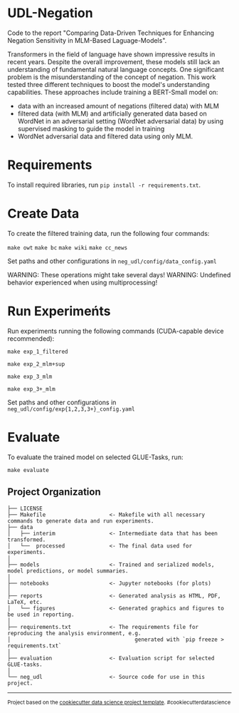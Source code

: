 UDL-Negation
==============================

Code to the report "Comparing Data-Driven Techniques for Enhancing Negation Sensitivity in MLM-Based Laguage-Models".

Transformers in the field of language have shown impressive results in recent years. Despite the overall improvement, these models still lack an understanding of fundamental natural language concepts. One significant problem is the misunderstanding of the concept of negation. This work tested three different techniques to boost the model's understanding capabilities. These approaches include training a BERT-Small model on:
 - data with an increased amount of negations (filtered data) with MLM
 - filtered data (with MLM) and artificially generated data based on WordNet in an adversarial setting (WordNet adversarial data) by using supervised masking to guide the model in training
 - WordNet adversarial data and filtered data using only MLM.

# Requirements

To install required libraries, run `pip install -r requirements.txt`.

# Create Data

To create the filtered training data, run the following four commands:

`make owt`
`make bc`
`make wiki`
`make cc_news`

Set paths and other configurations in `neg_udl/config/data_config.yaml`

WARNING: These operations might take several days!
WARNING: Undefined behavior experienced when using multiprocessing!

# Run Experimeńts

Run experiments running the following commands (CUDA-capable device recommended):

```make exp_1_filtered```

```make exp_2_mlm+sup```

```make exp_3_mlm```

```make exp_3+_mlm```

Set paths and other configurations in `neg_udl/config/exp{1,2,3,3+}_config.yaml`

# Evaluate

To evaluate the trained model on selected GLUE-Tasks, run:

`make evaluate`

Project Organization
------------

    ├── LICENSE
    ├── Makefile                    <- Makefile with all necessary commands to generate data and run experiments.
    ├── data
    │   ├── interim                 <- Intermediate data that has been transformed.
    │   └──  processed              <- The final data used for experiments.
    │
    ├── models                      <- Trained and serialized models, model predictions, or model summaries.
    │
    ├── notebooks                   <- Jupyter notebooks (for plots)
    │
    ├── reports                     <- Generated analysis as HTML, PDF, LaTeX, etc.
    │   └── figures                 <- Generated graphics and figures to be used in reporting.
    │
    ├── requirements.txt            <- The requirements file for reproducing the analysis environment, e.g.
    │                                       generated with `pip freeze > requirements.txt`
    │
    ├── evaluation                  <- Evaluation script for selected GLUE-tasks.
    │
    └── neg_udl                     <- Source code for use in this project.


--------

<p><small>Project based on the <a target="_blank" href="https://drivendata.github.io/cookiecutter-data-science/">cookiecutter data science project template</a>. #cookiecutterdatascience</small></p>
